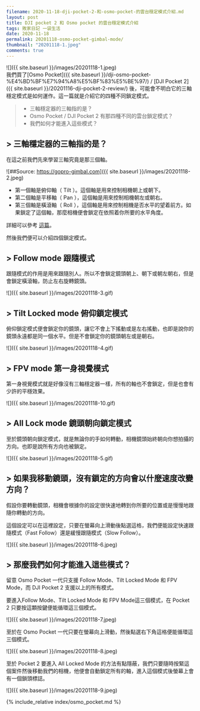 ```yaml
---
filename: 2020-11-18-dji-pocket-2-和-osmo-pocket-的雲台穩定模式介紹.md
layout: post
title: DJI pocket 2 和 Osmo pocket 的雲台穩定模式介紹
tags: 敗家日記 一袋生活
date: 2020-11-18
permalink: 20201118-osmo-pocket-gimbal-mode/
thumbnail: "20201118-1.jpeg"
comments: true
---
```


![]({{ site.baseurl }}/images/20201118-1.jpeg)  
我們買了[Osmo Pocket]({{ site.baseurl }}/dji-osmo-pocket-%E4%BD%BF%E7%94%A8%E5%BF%83%E5%BE%97/) / [DJI Pocket 2]({{ site.baseurl }}/20201116-dji-pocket-2-review/) 後，可能會不明白它的三軸穩定模式是如何運作。這一篇就是介紹它的四種不同鎖定模式。

> * 三軸穩定器的三軸指的是？
> * Osmo Pocket / DJI Pocket 2 有那四種不同的雲台鎖定模式？
> * 我們如何才能進入這些模式？

## > 三軸穩定器的三軸指的是？

在這之前我們先來學習三軸究竟是那三個軸。

![##Source: https://gopro-gimbal.com]({{ site.baseurl }}/images/20201118-2.jpeg)

* 第一個軸是俯仰軸（ Tilt ）。這個軸是用來控制相機朝上或朝下。
* 第二個軸是平移軸（ Pan ），這個軸是用來控制相機朝左或朝右。
* 第三個軸是橫滾軸（ Roll ），這個軸是用來控制相機是否水平的望着前方。如果鎖定了這個軸，那麼相機便會鎖定在依照着你所要的水平角度。

詳細可以參考 [這篇](https://gopro-gimbal.com/3-axis-gimbal/)。

然後我們便可以介紹四個鎖定模式。

## > Follow mode 跟隨模式

跟隨模式的作用是用來跟隨別人。所以不會鎖定鏡頭朝上、朝下或朝左朝右，但是會鎖定橫滾軸，防止左右旋轉鏡頭。

![]({{ site.baseurl }}/images/20201118-3.gif)

## > Tilt Locked mode 俯仰鎖定模式

俯仰鎖定模式便會鎖定你的鏡頭，讓它不會上下搖動或是左右搖動，也即是說你的鏡頭永遠都是同一個水平。但是不會鎖定你的鏡頭朝左或是朝右。

![]({{ site.baseurl }}/images/20201118-4.gif)

## > FPV mode 第一身視覺模式

第一身視覺模式就是好像沒有三軸穩定器一樣，所有的軸也不會鎖定，但是也會有少許的平穩效果。

![]({{ site.baseurl }}/images/20201118-10.gif)

## > All Lock mode 鏡頭朝向鎖定模式

至於鏡頭朝向鎖定模式，就是無論你的手如何轉動，相機鏡頭始終朝向你想拍攝的方向。也即是說所有方向也被鎖定。

![]({{ site.baseurl }}/images/20201118-5.gif)


## > 如果我移動鏡頭，沒有鎖定的方向會以什麼速度改變方向？

假設你要轉動鏡頭，相機會根據你的設定很快速地轉到你所要的位置或是慢慢地跟隨你轉動的方向。

這個設定可以在這裡設定，只要在螢幕向上滑動後點選這格，我們便能設定快速跟隨模式（Fast Follow）還是緩慢跟隨模式（Slow Follow）。

![]({{ site.baseurl }}/images/20201118-6.jpeg)

## > 那麼我們如何才能進入這些模式？

留意 Osmo Pocket 一代只支援 Follow Mode、Tilt Locked Mode 和 FPV Mode，而 DJI Pocket 2 支援以上的所有模式。

要進入Follow Mode、Tilt Locked Mode 和 FPV Mode這三個模式，在 Pocket 2 只要按這顆按鍵便能循環這三個模式。

![]({{ site.baseurl }}/images/20201118-7.jpeg)

至於在 Osmo Pocket 一代只要在螢幕向上滑動，然後點選右下角這格便能循環這三個模式。

![]({{ site.baseurl }}/images/20201118-8.jpeg)

至於 Pocket 2 要進入 All Locked Mode 的方法有點隱蔽，我們只要隨時按緊這個案件然後移動我們的相機，他便會自動鎖定所有的軸，進入這個模式後螢幕上會有一個鎖頭標誌。

![]({{ site.baseurl }}/images/20201118-9.jpeg)

{% include_relative index/osmo_pocket.md %}
